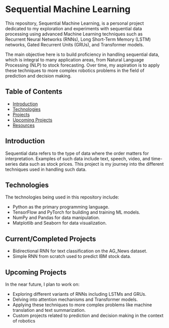 # Sequential Machine Learning

This repository, Sequential Machine Learning, is a personal project dedicated to my exploration and experiments with sequential data processing using advanced Machine Learning techniques such as Recurrent Neural Networks (RNNs), Long Short-Term Memory (LSTM) networks, Gated Recurrent Units (GRUs), and Transformer models.

The main objective here is to build proficiency in handling sequential data, which is integral to many application areas, from Natural Language Processing (NLP) to stock forecasting. Over time, my aspiration is to apply these techniques to more complex robotics problems in the field of prediction and decision making.

## Table of Contents

- [Introduction](#introduction)
- [Technologies](#technologies)
- [Projects](#projects)
- [Upcoming Projects](#upcoming-projects)
- [Resources](#resources)

## Introduction

Sequential data refers to the type of data where the order matters for interpretation. Examples of such data include text, speech, video, and time-series data such as stock prices. This project is my journey into the different techniques used in handling such data.

## Technologies

The technologies being used in this repository include:

- Python as the primary programming language.
- TensorFlow and PyTorch for building and training ML models.
- NumPy and Pandas for data manipulation.
- Matplotlib and Seaborn for data visualization.

## Current/Completed Projects

- Bidirectional RNN for text classification on the AG_News dataset.
- Simple RNN from scratch used to predict IBM stock data.


## Upcoming Projects

In the near future, I plan to work on:

- Exploring different variants of RNNs including LSTMs and GRUs.
- Delving into attention mechanisms and Transformer models.
- Applying these techniques to more complex problems like machine translation and text summarization.
- Custom projects related to prediction and decision making in the context of robotics 

